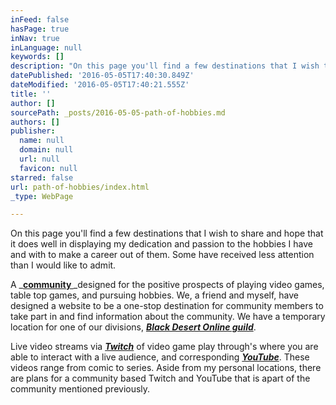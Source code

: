 ```yaml
---
inFeed: false
hasPage: true
inNav: true
inLanguage: null
keywords: []
description: "On this page you'll find a few destinations that I wish to share and hope that it does well in displaying my dedication and passion to the hobbies I have and with to make a career out of them. Some have received less attention than I would like to admit. "
datePublished: '2016-05-05T17:40:30.849Z'
dateModified: '2016-05-05T17:40:21.555Z'
title: ''
author: []
sourcePath: _posts/2016-05-05-path-of-hobbies.md
authors: []
publisher:
  name: null
  domain: null
  url: null
  favicon: null
starred: false
url: path-of-hobbies/index.html
_type: WebPage

---
```

On this page you'll find a few destinations that I wish to share and hope that it does well in displaying my dedication and passion to the hobbies I have and with to make a career out of them. Some have received less attention than I would like to admit. 

A _**[community ][0]**_designed for the positive prospects of playing video games, table top games, and pursuing hobbies. We, a friend and myself, have designed a website to be a one-stop destination for community members to take part in and find information about the community. We have a temporary location for one of our divisions, _**[Black Desert Online guild][1]**_. 

Live video streams via _**[Twitch][2]**_ of video game play through's where you are able to interact with a live audience, and corresponding _**[YouTube][3]**_. These videos range from comic to series. Aside from my personal locations, there are plans for a community based Twitch and YouTube that is apart of the community mentioned previously. 

[0]: http://www.ascendedrealms.com/
[1]: http://bit.ly/BDO_ASCND
[2]: http://www.twitch.tv/remoyen
[3]: https://www.youtube.com/user/REMoyen